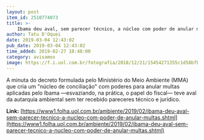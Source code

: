 ```yaml
---
layout: post
item_id: 2510774073
title: >-
    Ibama deu aval, sem parecer técnico, a núcleo com poder de anular multas
author: Tatu D'Oquei
date: 2019-03-04 12:43:02
pub_date: 2019-03-04 12:43:02
time_added: 2019-02-27 18:48:00
category: avisamos
image: https://f.i.uol.com.br/fotografia/2018/12/21/15454271355c1d58bfb6b4f_1545427135_3x2_md.jpg
---
```


A minuta do decreto formulada pelo Ministério do Meio Ambiente (MMA) que cria um "núcleo de conciliação" com poderes para anular multas aplicadas pelo Ibama —esvaziando, na prática, o papel do fiscal— teve aval da autarquia ambiental sem ter recebido pareceres técnico e jurídico.

**Link:** [https://www1.folha.uol.com.br/ambiente/2019/02/ibama-deu-aval-sem-parecer-tecnico-a-nucleo-com-poder-de-anular-multas.shtml](https://www1.folha.uol.com.br/ambiente/2019/02/ibama-deu-aval-sem-parecer-tecnico-a-nucleo-com-poder-de-anular-multas.shtml)

